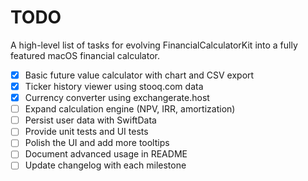 # TODO

A high-level list of tasks for evolving FinancialCalculatorKit into a fully featured macOS financial calculator.

- [x] Basic future value calculator with chart and CSV export
- [x] Ticker history viewer using stooq.com data
- [x] Currency converter using exchangerate.host
- [ ] Expand calculation engine (NPV, IRR, amortization)
- [ ] Persist user data with SwiftData
- [ ] Provide unit tests and UI tests
- [ ] Polish the UI and add more tooltips
- [ ] Document advanced usage in README
- [ ] Update changelog with each milestone
